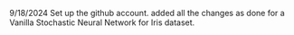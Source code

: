 9/18/2024
Set up the github account. added all the changes as done for a Vanilla Stochastic Neural Network for Iris dataset. 
